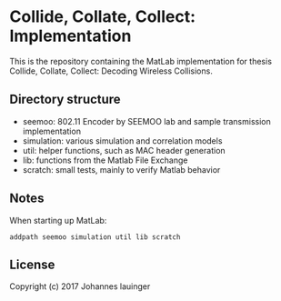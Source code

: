# Collide, Collate, Collect: Implementation

This is the repository containing the MatLab implementation for thesis Collide, Collate, Collect: Decoding Wireless Collisions.


## Directory structure

 - seemoo: 802.11 Encoder by SEEMOO lab and sample transmission implementation
 - simulation: various simulation and correlation models
 - util: helper functions, such as MAC header generation
 - lib: functions from the Matlab File Exchange
 - scratch: small tests, mainly to verify Matlab behavior


## Notes

When starting up MatLab:

```
addpath seemoo simulation util lib scratch
```


## License

Copyright (c) 2017 Johannes lauinger
